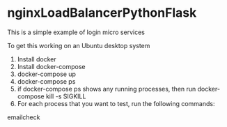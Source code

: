 # nginxLoadBalancerPythonFlask

This is a simple example of login micro services

To get this working on an Ubuntu desktop system

1. Install docker
2. Install docker-compose
3. docker-compose up
4. docker-compose ps
5. if docker-compose ps shows any running processes, then run docker-compose kill -s SIGKILL
6. For each process that you want to test, run the following commands:

emailcheck
    
